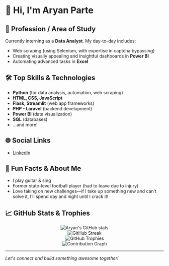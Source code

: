 # 👋 Hi, I'm Aryan Parte

## 💼 Profession / Area of Study
Currently interning as a **Data Analyst**. My day-to-day includes:
- Web scraping (using Selenium, with expertise in captcha bypassing)
- Creating visually appealing and insightful dashboards in **Power BI**
- Automating advanced tasks in **Excel**

## 🛠️ Top Skills & Technologies
- **Python** (for data analysis, automation, web scraping)
- **HTML, CSS, JavaScript**
- **Flask, Streamlit** (web app frameworks)
- **PHP - Laravel** (backend development)
- **Power BI** (data visualization)
- **SQL** (databases)
- ...and more!

## 🌐 Social Links
- [LinkedIn](https://www.linkedin.com/in/aryan-parte-7a3163251/)

## 🎸 Fun Facts & About Me
- I play guitar & sing
- Former state-level football player (had to leave due to injury)
- Love taking on new challenges—if I take up something new and can’t solve it, I’ll spend day and night until I crack it!

## 📈 GitHub Stats & Trophies

<p align="center">
  <img src="https://github-readme-stats.vercel.app/api?username=aryanparte03&show_icons=true&theme=radical" alt="Aryan's GitHub stats" />
  <br />
  <img src="https://github-readme-streak-stats.herokuapp.com/?user=aryanparte03&theme=radical" alt="GitHub Streak" />
  <br />
  <img src="https://github-profile-trophy.vercel.app/?username=aryanparte03&theme=radical&no-frame=true&row=1&column=5" alt="GitHub Trophies" />
  <br />
  <img src="https://github-readme-activity-graph.cyclic.app/graph?username=aryanparte03&theme=radical" alt="Contribution Graph" />
</p>

---

*Let's connect and build something awesome together!*
